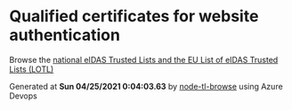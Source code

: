 # Qualified certificates for website authentication 
 Browse the [national eIDAS Trusted Lists and the EU List of eIDAS Trusted Lists (LOTL)](https://webgate.ec.europa.eu/tl-browser/#/) 
 
 
Generated at **Sun 04/25/2021  0:04:03.63** by [node-tl-browse](https://github.com/ymedlop/node-tl-browser) using Azure Devops 
